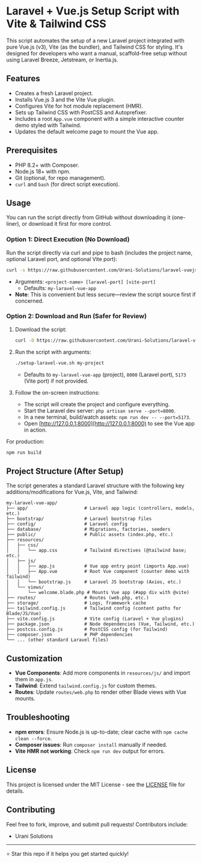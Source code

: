# Laravel + Vue.js Setup Script with Vite & Tailwind CSS

This script automates the setup of a new Laravel project integrated with pure Vue.js (v3), Vite (as the bundler), and Tailwind CSS for styling. It's designed for developers who want a manual, scaffold-free setup without using Laravel Breeze, Jetstream, or Inertia.js.

## Features
- Creates a fresh Laravel project.
- Installs Vue.js 3 and the Vite Vue plugin.
- Configures Vite for hot module replacement (HMR).
- Sets up Tailwind CSS with PostCSS and Autoprefixer.
- Includes a root `App.vue` component with a simple interactive counter demo styled with Tailwind.
- Updates the default welcome page to mount the Vue app.

## Prerequisites
- PHP 8.2+ with Composer.
- Node.js 18+ with npm.
- Git (optional, for repo management).
- `curl` and `bash` (for direct script execution).

## Usage
You can run the script directly from GitHub without downloading it (one-liner), or download it first for more control.

### Option 1: Direct Execution (No Download)
Run the script directly via curl and pipe to bash (includes the project name, optional Laravel port, and optional Vite port):

```bash
curl -s https://raw.githubusercontent.com/Urani-Solutions/laravel-vuejs-setup/refs/heads/main/create_laravel_vuejs.sh | bash -s my-project
```
- Arguments: `<project-name> [laravel-port] [vite-port]`
  - Defaults: `my-laravel-vue-app`
- **Note**: This is convenient but less secure—review the script source first if concerned.

### Option 2: Download and Run (Safer for Review)
1. Download the script:
   ```bash
   curl -O https://raw.githubusercontent.com/Urani-Solutions/laravel-vuejs-setup/refs/heads/main/create_laravel_vuejs.sh
   ```

2. Run the script with arguments:
   ```bash
   ./setup-laravel-vue.sh my-project
   ```
   - Defaults to `my-laravel-vue-app` (project), `8000` (Laravel port), `5173` (Vite port) if not provided.

3. Follow the on-screen instructions:
   - The script will create the project and configure everything.
   - Start the Laravel dev server: `php artisan serve --port=8000`.
   - In a new terminal, build/watch assets: `npm run dev -- --port=5173`.
   - Open [http://127.0.0.1:8000](http://127.0.0.1:8000) to see the Vue app in action.

For production:
```bash
npm run build
```

## Project Structure (After Setup)
The script generates a standard Laravel structure with the following key additions/modifications for Vue.js, Vite, and Tailwind:

```
my-laravel-vue-app/
├── app/                     # Laravel app logic (controllers, models, etc.)
├── bootstrap/               # Laravel bootstrap files
├── config/                  # Laravel config
├── database/                # Migrations, factories, seeders
├── public/                  # Public assets (index.php, etc.)
├── resources/
│   ├── css/
│   │   └── app.css          # Tailwind directives (@tailwind base; etc.)
│   ├── js/
│   │   ├── app.js           # Vue app entry point (imports App.vue)
│   │   ├── App.vue          # Root Vue component (counter demo with Tailwind)
│   │   └── bootstrap.js     # Laravel JS bootstrap (Axios, etc.)
│   └── views/
│       └── welcome.blade.php # Mounts Vue app (#app div with @vite)
├── routes/                  # Routes (web.php, etc.)
├── storage/                 # Logs, framework cache
├── tailwind.config.js       # Tailwind config (content paths for Blade/JS/Vue)
├── vite.config.js           # Vite config (Laravel + Vue plugins)
├── package.json             # Node dependencies (Vue, Tailwind, etc.)
├── postcss.config.js        # PostCSS config (for Tailwind)
├── composer.json            # PHP dependencies
└── ... (other standard Laravel files)
```

## Customization
- **Vue Components**: Add more components in `resources/js/` and import them in `app.js`.
- **Tailwind**: Extend `tailwind.config.js` for custom themes.
- **Routes**: Update `routes/web.php` to render other Blade views with Vue mounts.

## Troubleshooting
- **npm errors**: Ensure Node.js is up-to-date; clear cache with `npm cache clean --force`.
- **Composer issues**: Run `composer install` manually if needed.
- **Vite HMR not working**: Check `npm run dev` output for errors.

## License
This project is licensed under the MIT License - see the [LICENSE](LICENSE) file for details.

## Contributing
Feel free to fork, improve, and submit pull requests! Contributors include:
- Urani Solutions

---

⭐ Star this repo if it helps you get started quickly!
